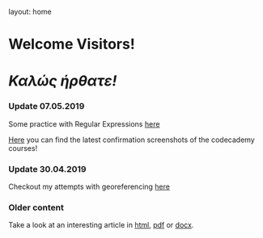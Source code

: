 layout: home

# **Welcome Visitors!**
# _Καλώς ήρθατε!_


### Update 07.05.2019

Some practice with Regular Expressions [here](https://elisabethluif.github.io/regex.html)

[Here](https://elisabethluif.github.io/screenshots.html) you can find the latest confirmation screenshots of the codecademy 
courses!


### Update 30.04.2019

Checkout my attempts with georeferencing [here](https://elisabethluif.github.io/georeferencing.html)


### Older content

Take a look at an interesting article in [html](https://elisabethluif.github.io/article.html), 
[pdf](https://github.com/elisabethluif/elisabethluif.github.io/files/3056263/Luif_Hungerstreik.pdf)
 or 
[docx](https://github.com/elisabethluif/elisabethluif.github.io/files/3056262/Luif_Hungerstreik.docx).



